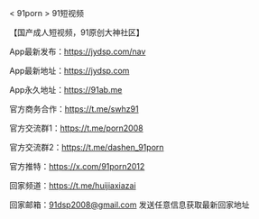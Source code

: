 < 91porn > 91短视频

【国产成人短视频，91原创大神社区】

App最新发布：https://jydsp.com/nav

App最新地址：https://jydsp.com

App永久地址：https://91ab.me

官方商务合作：https://t.me/swhz91

官方交流群1：https://t.me/porn2008

官方交流群2：https://t.me/dashen_91porn

官方推特：https://x.com/91porn2012

回家频道：https://t.me/huijiaxiazai

回家邮箱：91dsp2008@gmail.com  发送任意信息获取最新回家地址
